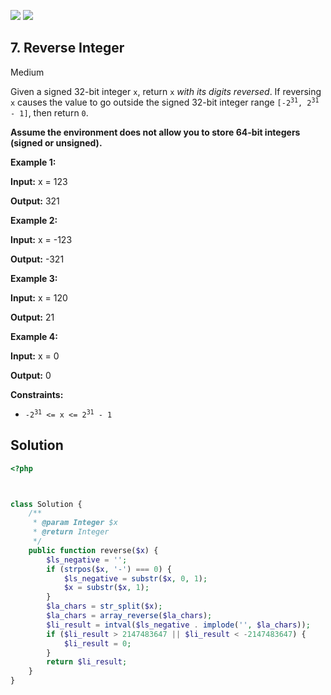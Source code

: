 [![](https://img.shields.io/github/stars/LeetCode-in-Ruby/LeetCode-in-Ruby?label=Stars&style=flat-square)](https://github.com/LeetCode-in-Ruby/LeetCode-in-Ruby)
[![](https://img.shields.io/github/forks/LeetCode-in-Ruby/LeetCode-in-Ruby?label=Fork%20me%20on%20GitHub%20&style=flat-square)](https://github.com/LeetCode-in-Ruby/LeetCode-in-Ruby/fork)

## 7\. Reverse Integer

Medium

Given a signed 32-bit integer `x`, return `x` _with its digits reversed_. If reversing `x` causes the value to go outside the signed 32-bit integer range <code>[-2<sup>31</sup>, 2<sup>31</sup> - 1]</code>, then return `0`.

**Assume the environment does not allow you to store 64-bit integers (signed or unsigned).**

**Example 1:**

**Input:** x = 123

**Output:** 321 

**Example 2:**

**Input:** x = -123

**Output:** -321 

**Example 3:**

**Input:** x = 120

**Output:** 21 

**Example 4:**

**Input:** x = 0

**Output:** 0 

**Constraints:**

*   <code>-2<sup>31</sup> <= x <= 2<sup>31</sup> - 1</code>

## Solution

```php
<?php



class Solution {
    /**
     * @param Integer $x
     * @return Integer
     */
    public function reverse($x) {
        $ls_negative = '';
        if (strpos($x, '-') === 0) {
            $ls_negative = substr($x, 0, 1);
            $x = substr($x, 1);
        }
        $la_chars = str_split($x);
        $la_chars = array_reverse($la_chars);
        $li_result = intval($ls_negative . implode('', $la_chars));
        if ($li_result > 2147483647 || $li_result < -2147483647) {
            $li_result = 0;
        }
        return $li_result;
    }
}
```
